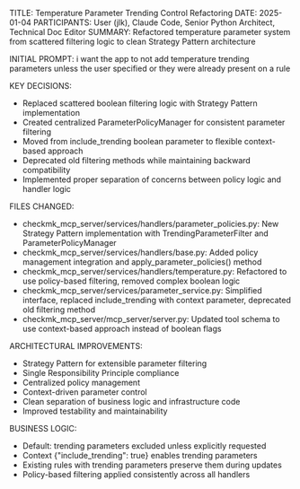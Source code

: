 TITLE: Temperature Parameter Trending Control Refactoring
DATE: 2025-01-04
PARTICIPANTS: User (jlk), Claude Code, Senior Python Architect, Technical Doc Editor
SUMMARY: Refactored temperature parameter system from scattered filtering logic to clean Strategy Pattern architecture

INITIAL PROMPT: i want the app to not add temperature trending parameters unless the user specified or they were already present on a rule

KEY DECISIONS:
- Replaced scattered boolean filtering logic with Strategy Pattern implementation
- Created centralized ParameterPolicyManager for consistent parameter filtering
- Moved from include_trending boolean parameter to flexible context-based approach
- Deprecated old filtering methods while maintaining backward compatibility
- Implemented proper separation of concerns between policy logic and handler logic

FILES CHANGED:
- checkmk_mcp_server/services/handlers/parameter_policies.py: New Strategy Pattern implementation with TrendingParameterFilter and ParameterPolicyManager
- checkmk_mcp_server/services/handlers/base.py: Added policy management integration and apply_parameter_policies() method
- checkmk_mcp_server/services/handlers/temperature.py: Refactored to use policy-based filtering, removed complex boolean logic
- checkmk_mcp_server/services/parameter_service.py: Simplified interface, replaced include_trending with context parameter, deprecated old filtering method
- checkmk_mcp_server/mcp_server/server.py: Updated tool schema to use context-based approach instead of boolean flags

ARCHITECTURAL IMPROVEMENTS:
- Strategy Pattern for extensible parameter filtering
- Single Responsibility Principle compliance
- Centralized policy management
- Context-driven parameter control
- Clean separation of business logic and infrastructure code
- Improved testability and maintainability

BUSINESS LOGIC:
- Default: trending parameters excluded unless explicitly requested
- Context {"include_trending": true} enables trending parameters
- Existing rules with trending parameters preserve them during updates
- Policy-based filtering applied consistently across all handlers